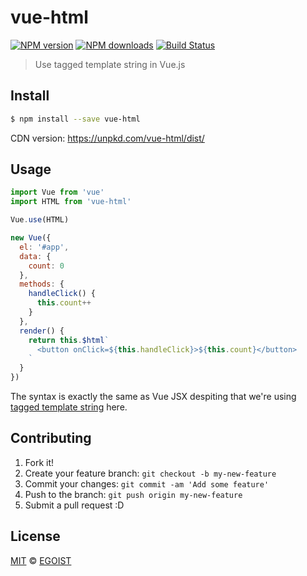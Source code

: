 # vue-html

[![NPM version](https://img.shields.io/npm/v/vue-html.svg?style=flat-square)](https://npmjs.com/package/vue-html) [![NPM downloads](https://img.shields.io/npm/dm/vue-html.svg?style=flat-square)](https://npmjs.com/package/vue-html) [![Build Status](https://img.shields.io/circleci/project/egoist/vue-html/master.svg?style=flat-square)](https://circleci.com/gh/egoist/vue-html)

> Use tagged template string in Vue.js

## Install

```bash
$ npm install --save vue-html
```

CDN version: https://unpkd.com/vue-html/dist/

## Usage

```js
import Vue from 'vue'
import HTML from 'vue-html'

Vue.use(HTML)

new Vue({
  el: '#app',
  data: {
    count: 0
  },
  methods: {
    handleClick() {
      this.count++
    }
  },
  render() {
    return this.$html`
      <button onClick=${this.handleClick}>${this.count}</button>
    `
  }
})
```

The syntax is exactly the same as Vue JSX despiting that we're using [tagged template string](https://github.com/substack/hyperx) here.

## Contributing

1. Fork it!
2. Create your feature branch: `git checkout -b my-new-feature`
3. Commit your changes: `git commit -am 'Add some feature'`
4. Push to the branch: `git push origin my-new-feature`
5. Submit a pull request :D

## License

[MIT](https://egoist.mit-license.org/) © [EGOIST](https://github.com/egoist)
